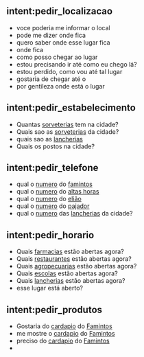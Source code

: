 ## intent:pedir_localizacao
- voce poderia me informar o local
- pode me dizer onde fica
- quero saber onde esse lugar fica
- onde fica
- como posso chegar ao lugar
- estou precisando ir até como eu chego lá?
- estou perdido, como vou até tal lugar
- gostaria de chegar até o
- por gentileza onde está o lugar 

## intent:pedir_estabelecimento
- Quantas [sorveterias](categoria_estabelecimentos) tem na cidade?
- Quais sao as [sorveterias](categoria_estabelecimentos) da cidade?
- quais sao as [lancherias](categoria_estabelecimentos)
- Quais os postos na cidade?

## intent:pedir_telefone
- qual o [numero](telefone) do [famintos](estabelecimento_lancheria)
- qual o [numero](telefone) do [altas horas](estabelecimento_lancheria)
- qual o [numero](telefone) do [elião](estabelecimento_lancheria)
- qual o [numero](telefone) do [pajador](estabelecimento_lancheria)
- qual o [numero](telefone) das [lancherias](categoria_estabelecimentos) da cidade?

## intent:pedir_horario
- Quais [farmacias](categoria_estabelecimentos) estão abertas agora?
- Quais [restaurantes](categoria_estabelecimentos) estão abertas agora?
- Quais [agropecuarias](categoria_estabelecimentos) estão abertas agora?
- Quais [escolas](categoria_estabelecimentos) estão abertas agora?
- Quais [lancherias](categoria_estabelecimentos) estão abertas agora?
- esse lugar está aberto?


## intent:pedir_produtos
- Gostaria do [cardapio](produtos) do [Famintos](estabelecimento_lancheria)
- me mostre o [cardapio](produtos) do [Famintos](estabelecimento_lancheria)
- preciso do [cardapio](produtos) do [Famintos](estabelecimento_lancheria)
- 